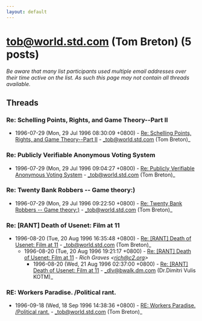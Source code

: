 ```yaml
---
layout: default
---
```


# tob@world.std.com (Tom Breton) (5 posts)

_Be aware that many list participants used multiple email addresses over their time active on the list. As such this page may not contain all threads available._

## Threads

### Re: Schelling Points, Rights, and Game Theory--Part II
+ 1996-07-29 (Mon, 29 Jul 1996 08:30:09 +0800) - [Re: Schelling Points, Rights, and Game Theory--Part II](/archive/1996/07/673bd8df4e387b3f9fc754fbf11b4eb2cc9742f8a0d4e016bab87bae8e58318b) - _tob@world.std.com (Tom Breton)_

### Re: Publicly Verifiable Anonymous Voting System
+ 1996-07-29 (Mon, 29 Jul 1996 09:04:27 +0800) - [Re: Publicly Verifiable Anonymous Voting System](/archive/1996/07/1a57cd5d4d03e619624f8d2c117d6377ab5995738ea6fd62b306ed840ded8f99) - _tob@world.std.com (Tom Breton)_

### Re: Twenty Bank Robbers -- Game theory:)
+ 1996-07-29 (Mon, 29 Jul 1996 09:22:50 +0800) - [Re: Twenty Bank Robbers -- Game theory:)](/archive/1996/07/ec4a804045f902b0f06e590e26cb8645692bbea25deea402d160ec73ff6dd52e) - _tob@world.std.com (Tom Breton)_

### Re: [RANT] Death of Usenet: Film at 11
+ 1996-08-20 (Tue, 20 Aug 1996 16:35:48 +0800) - [Re: [RANT] Death of Usenet: Film at 11](/archive/1996/08/b142072bd9aa32ddbf4267d4a06fde1c787cffdfc39781ae131837157d8f1d27) - _tob@world.std.com (Tom Breton)_
  + 1996-08-20 (Tue, 20 Aug 1996 19:21:17 +0800) - [Re: [RANT] Death of Usenet: Film at 11](/archive/1996/08/bd37508045af2e4c758414520572abba910298a49a809efb3be09aeac3641bfd) - _Rich Graves \<rich@c2.org\>_
    + 1996-08-20 (Wed, 21 Aug 1996 02:37:00 +0800) - [Re: [RANT] Death of Usenet: Film at 11](/archive/1996/08/9b02a943e3b58ca7a3aae9ce2ad79462dca84f7ace27264c4ba76f8ad099c3c2) - _dlv@bwalk.dm.com (Dr.Dimitri Vulis KOTM)_

### RE: Workers Paradise. /Political rant.
+ 1996-09-18 (Wed, 18 Sep 1996 14:38:36 +0800) - [RE: Workers Paradise. /Political rant.](/archive/1996/09/7c7976acbbadba61f33c42a45ac133d089d7268bbf1031b1186a36722487dca6) - _tob@world.std.com (Tom Breton)_

